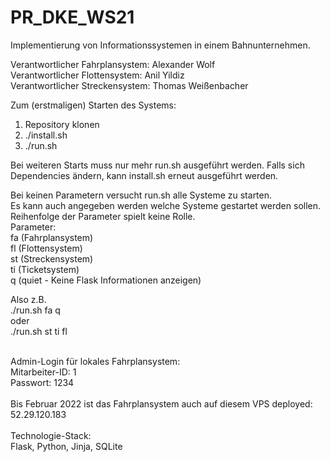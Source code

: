 # PR_DKE_WS21
Implementierung von Informationssystemen in einem Bahnunternehmen.<br>

Verantwortlicher Fahrplansystem: Alexander Wolf<br>
Verantwortlicher Flottensystem: Anil Yildiz<br>
Verantwortlicher Streckensystem: Thomas Weißenbacher

Zum (erstmaligen) Starten des Systems:
1. Repository klonen
2. ./install.sh
3. ./run.sh

Bei weiteren Starts muss nur mehr run.sh ausgeführt werden.
Falls sich Dependencies ändern, kann install.sh erneut ausgeführt werden.

Bei keinen Parametern versucht run.sh alle Systeme zu starten.<br>
Es kann auch angegeben werden welche Systeme gestartet werden sollen.<br>
Reihenfolge der Parameter spielt keine Rolle.<br>
Parameter:<br>
fa (Fahrplansystem)<br>
fl (Flottensystem)<br>
st (Streckensystem)<br>
ti (Ticketsystem)<br>
q  (quiet - Keine Flask Informationen anzeigen)<br>

Also z.B. <br>
./run.sh fa q<br>
oder<br>
./run.sh st ti fl <br>

<br>
Admin-Login für lokales Fahrplansystem:<br>
Mitarbeiter-ID: 1<br>
Passwort: 1234<br>

<br>
Bis Februar 2022 ist das Fahrplansystem auch auf diesem VPS deployed:<br>
52.29.120.183
<br>
<br>
Technologie-Stack:<br>
Flask, Python, Jinja, SQLite<br>


